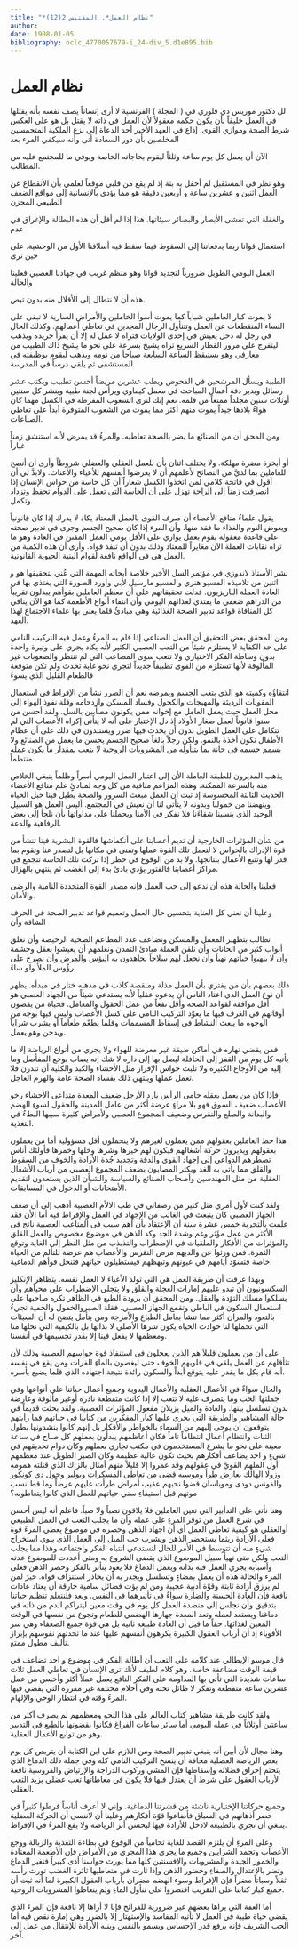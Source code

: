 ```yaml
---
title: "*نظام العمل*. المقتبس 2(12)"
author: 
date: 1908-01-05
bibliography: oclc_4770057679-i_24-div_5.d1e895.bib
---
```




#  نظام العمل 

 لل  دكتور  موريس  دي  فلوري  في (  المجلة  ) الفرنسية 
 لا أرى إنساناً يصف نفسه بأنه يقتلها في العمل خليقاً بأن يكون حكمه معقولاً لأن العمل في ذاته لا يقتل بل هو على العكس شرط الصحة وموازي القوى. إذاع في العهد الأخير  أحد  الدعاة إلى نزع الملكية المتحمسين المخلصين بأن دور السعادة أتى وأنه سيكفي المرء بعد 

 الآن أن يعمل كل يوم ساعة وثلثاً ليقوم بحاجاته الخاصة ويوفي ما للمجتمع عليه من المطالب. 

 وهو نظر في المستقبل لم أحفل به بتة إذ لم يقع من قلبي موقعاً لعلمي بأن الأنقطاع عن العمل  اثنين  و  عشرين  ساعة و  أربعين  دقيقة هو مما يؤدي بالإنسانية إلى مواقع الضعف الطبيعي المحزن 

 والغفلة التي تغشى الأبصار والبصائر سيئاتها. هذا إذا لم أقل أن هذه البطالة والإغراق في عدم 

 استعمال قوانا ربما يدفعاننا إلى السقوط فيما سقط فيه أسلافنا الأول من الوحشية. على حين نرى 

 العمل اليومي الطويل ضرورياً لتجديد قوانا وهو منظم غريب في جهادنا العصبي فعلينا والحالة 

 هذه أن لا نتطال إلى الأقلال منه بدون تبص. 

 لا يموت كبار العاملين شباباً كما يموت أسوأ الخاملين والأمراض السارية لا تبقى على النساء المنقطعات عن العمل وتتنأول الرجال المجدين في تعاطي أعمالهم. وكذلك الحال في رجل له دخل يعيش في  إحدى  الولايات فتراه لا عمل له إلا أن يقرأ جريدة ويذهب ليتفرج   على مرور القطار السريع تراه يشيخ بسرعة على نحو ما يشيخ ذاك الطبيب من معارفي وهو يستيقظ الساعة السابعة صباحاً من نومه ويذهب ليقوم بوظيفته في المستشفى ثم يلقي درساً في المدرسة 

 الطبية ويسأل المرشحين في الفحوص ويطب  عشرين  مريضاً أحسن تطبيب ويكتب  عشر  رسائل ويدير دفة أعمال المباحث في معمل كيماوي ويرأس لجنة طبية وينشر كل سنتين أوثلاث سنين مجلداً ممتعاً من قلمه. نعم إنك لترى الشعوب المفرطة في الكسل مهما كان   هواءُ بلادها جيداً يموت منهم أكثر مما يموت من الشعوب المتوفرة أبداً على تعاطي الصناعات. 

 ومن المحق أن من الصنائع ما يضر بالصحة تعاطيه. والمرءُ قد يمرض لأنه استنشق زمناً غباراً 

 أو أبخرة مضرة مهلكة. ولا يختلف  اثنان  بأن للعمل العقلي والعضلي شروطاً وأرى أن أنصح للعاملين بما لديَّ من النصائح لأعلمهم أن لا يعرضوا أنفسهم للأعياء والأعنات. ولابدَّ لي أن أقول في فاتحة كلامي لمن اتخذوا الكسل شعاراً أن كل حاسة من حواس الإنسان إذا انصرفت زمناً إلى الراحة تهزل على أن الحاسة التي تعمل على الدوام تحفظ وتزداد وتكمل. 

 يقول علماءُ منافع الأعضاء أن صرف القوى بالعمل المعتاد يكاد لا يدرك إذا كان قانونياً ويعوض النوم والغذاء ما فقد منها. وأن المرء إذا كان صحيح الجسم وجرى في تدبير صحته على قاعدة معقولة يقوم بعمل يوازي على الأقل يومي العمل المقنن في العادة وهو ما تراه نقابات العملة الآن مغايراً للمعتاد وذلك بدون أن تنفذ قواه. وأرى أن هذه الكمية من العمل هي في الواقع نافعة لقوام البنية الحيوية القانونية. 

 نشر الأستاذ لاندوزي في مؤتمر السل الأخير خلاصة أبحاثه المهمة التي عُني بتحقيقها هو و  اثنين  من تلاميذه المسيو هنري والمسيو مارسيل لأبي وأورد الصورة التي يغتذي بها في العادة العملة الباريزيون. فدلت تحقيقاتهم على أن معظم العاملين بقوأهم يبذلون تقريباً من الدراهم ضعفي ما يقتدي لغذائهم اليومي وأن انتقاء أنواع الأطعمة كما هو الآن ينافي كل المنافاة قواعد تدبير الصحة الغذائية وهي مبادئُ قلما يعنى بها علماء الاجتماع لهذا العهد. 

 ومن المحقق بعض التحقيق أن العمل الصناعي إذا قام به المرءُ وعمل فيه التركيب النامي على حد الكفاية لا يستلزم شيئاً من التعب العصبي الكثير لأنه يكاد يجري على وتيرة واحدة بدون وساطة الفكر الاختياري ولا تتعب سوى المصاعب التي لم تنتظر والصعوبات غير المألوفة لأنها تستلزم من القوى تطبيقاً جديداً لتجري نحو غاية تحدث ولم تكن متوقعة فالطعام القليل الذي يسوءُ 

 انتقاؤُه وكميته هو الذي بتعب الجسم ويمرضه نعم أن الضرر   نشأ من الإفراط في استعمال   المقويات الرديئة والمهيجات والكحول وفساد المسكن وازدحامه وقلة نفوذ الهواء إلى محل العمل حيث يعمل العامل مع إخوانه ممن يكونون مصأبين بالسل. ولقد أحسن من سنوا قانوناً لعمل صغار الأولاد إذ دل الإختبار على أنه لا يتأتى إكراه الأعصاب التي لم تتكامل على العمل الطويل بدون أن يحدث فيها ضرر ويستندون في ذلك على أن عظام الأطفال تكون أخذة بالنمو. ولكن رجلاً بالغاً صحيح الجسم يحسن ما يعمل من الصنائع ولا يسمم جسمه في حانة بما يتنأوله من المشروبات الروحية لا يتعب بمقدار ما يكون عمله منتظماً. 

 يذهب المديرون للطبقة العاملة الأن إلى اعتبار العمل اليومي أسراً وظلماً ينبغي الخلاص منه بالسرعة الممكنة. وهذه المزاعم منافية من كل وجه لمبادئِِِ علم منافع الأعضاء الحديث الثابتة المحسوسة إذ ثبت أن العمل مبعث السرور والصحة يطيل فينا حبل الحياة وينهضنا من خمولنا وبدونه لا يتأتى لنا أن نعيش في المجتمع. أليس العمل هو السبيل الوحيد الذي ينسينا شقاءَنا فلا نفكر في الأمنا ويحملنا على مداواتها بأن نلجأ إلى بعض الرفاهية والدعة. 

 من شأن المؤثرات الخارجية أن تديم أعصابنا على أنكماشها فالقوة البشرية فينا تنشأ من قوة الإدراك بالحواس لا لتعمل تلك القوة عملها وتفنى في مكانها بل لتصدر عنا وتقوم بما قدر لها وتتبع الأعمال بنتائجها. ولا بد من الوقوع في خطر إذا تركت تلك الحاسة تتجمع في مراكز أعصابنا فالفتور يؤدي بادئ بدء إلى الغضب ثم ينتهي بالهزال. 

 فعلينا والحالة هذه أن ندعو إلى حب العمل فإنه مصدر القوة المتجددة النامية والرضى والأمان. 

 وعلينا أن نعني كل العناية بتحسين حال العمل وتعميم قواعد تدبير الصحة في الحرف الشاقة وأن 

 نطالب بتطهير المعمل والمسكن ونضاعف عدد المطاعم الصحية الرخيصة وأن نغلق أبواب كثير من الحانات وأن نلقن العملة مبادئ التمدن ونعلمهم أن يعيشوا بعقل وحشمة وأن لا ينهبوا حياتهم نهباً وأن نجعل لهم سلاحاً يجاهدون به البؤس والمرض وأن نصرح على رؤُوس الملأ ولو ساءَ 

 ذلك بعضهم بأن من يفتري بأن العمل مذلة ومنقصة كاذب في مذهبه ختار في مبدأه.   يظهر أن نوع العمل الذي اعتاد الناس أن يدعوه عقلياً لأنه يستدعي شيئاً من الجهاد العصبي هو أقل موافقة لقواعد الصحة وأقل نفعاً من عمل الحقول والمعامل. فحياة من يقضون أوقاتهم في الغرف فيها ما يعوّد التركيب النامي على كسل الأعصاب وليس فيها بوجه   من الوجوه ما يبعث النشاط في إسقاط المسممات وقلما يطعّم طعاماً أو يشرب شراباً ويدخن وهو يعمل. 

 فمن يقضي نهاره في أماكن ضيقة غير معرضة للهواء ولا يجري من أنواع الرياضة إلا ما يأتيه كل يوم من القفز إلى الحافلة ليصل بها إلى داره لا شك إنه يصاب بوجع المفأصل وما إليه من الأوجاع الكثيرة ولا تلبث حواس الإفراز مثل الأحشاء والكبد والكلية أن تتدرن فلا تعمل عملها وينتهي ذلك بفساد الصحة عامة والهرم العاجل. 

 فإذا كان من يعمل بعقله حامي الرأس بارد الأرجل ضعيف المعدة متداعي الأحشاء رخو الأعصاب ضعيف السوق فهو بلا مراءٍ عرضة أكثر من عامل المدينة والحقول لسوءِ الهضم والبدانة والصلع والنقرس وضعيف المجموع العصبي ولأمراض كثيرة سببها البطءُ في التغذية. 

 هذا حظ العاملين بعقولهم ممن يعملون لغيرهم ولا يتحملون أقل مسؤولية أما من يعملون بعقولهم ويديرون حركة أشغالهم فيكون لهم خيرها وشرها وخلها وخمرها فأولئك أناس تضطرهم الدواعي إلى إجهاد القوى والدقة وتجديد جُدة الأرادة والخوف من السقوط والقلق مما يأتي به الغد ويكثر المصابون بضعف المجموع العصبي من أرباب الأشغال العقلية من مثل المهندسين وأصحاب الصنائع والسياسة والشبأن الذين يستعدون لتقديم الأمتحانات أو الدخول في المسابقات. 

 ولقد كنت لأول أمري مثل كثير من رصفائي في طب الالأم العصبية أذهب إلى أن ضعف الجهاز العصبي كان ينبعث في الغالب من الإجهاد في العمل والإفراط فيه أما الأن فقد علمت بالتجربة  خمس  عشرة  سنة أن الإعتقاد بأن أهم سبب في المتاعب العصبية ناتج في الأكثر من عمل مؤَثر وغم وشدة الجد وكد الذهن في موضوع مخصوص والعمل القلق والمؤثرات من الأفكار والملقيات في الإضطراب والتذبذب من مثل النظر إلى الغاية وتوقع الثمرة.   فمن ورثوا عن والديهم مرض النقرس والأعصاب هم عرضة للتألم من الحياة خاصة فتسوّد أيامهم في عيونهم وتبهظهم فيستطيلون حياتهم فتنحل قوأهم الدماغية. 

 وبهذا عرفت أن طريقة العمل هي التي تولد الأعياءَ لا العمل نفسه. يتظاهر الإنكليز السكسونيون أن تبدو عليهم إمارات العجلة والقلق ولا يتجلى الإضطراب على محيأهم وأن يسلكوا مسلك التؤدة والعقل. ومن المحقق أن برودة الطبع في الظاهر تكره صاحبها على استعمال السكون في الباطن وتقمع الجهاز العصبي. فقلة الصبروالخمول والحمية تجيءُ بالتعود والمران أكثر مما تنشأ بعامل الطباع والأمزجة ومن يتأمل يتضح له أن السيئات التي تحملها لنا حوادث الحياة يكون شرها الأصلي لا بذاتها بل بالكيفية التي نحلها منا ومعظمها لا يفعل فينا إلا بقدر   تجسيمها في أنفسنا. 

 على أن من يعملون قليلاً هم الذين يعجلون في استنفاذ قوة حواسهم العصبية وذلك لأن تثأقلهم عن العمل يلقي في قلوبهم الخوف حتى ليغصون بالماءِ الفرات ومن يقع في نفسه أنه قام بكل ما يقدر عليه يتوقع أبداً والسكون رائدة نتيجة اجتهاده الذي قلما يضيع بأسره. 

 والحال سواءٌ في الأعمال العقلية والأعمال اليدوية وجميع أعمال حياتنا على أنواعها وفي جملتها الحب وما يتصرف عليه لا تتعب إلا إذا كانت متقطعة نادرة أوغير مألوفة وعارضة بدون تسلسل بينها. والعادة والميل يزيلان مفعول المؤَثرات العصبية. ولقد بحثت قديماً في حالة المشاهير والطريقة التي يجري عليها كبار المفكرين من كتابنا في حياتهم فما رأيتهم يتوقعون أن يوحى إليهم من السماءِ بالخواطر والأفكار بل إنهم كانوا ينشدونها بطول الثبات وانتظام أعمال انتظاماً تاماً فكان أعاظمهم يبدأُون بعملهم كل صباح في ساعة معينة على نحو ما يشرع المستخدمون في مكتب تجاري بعملهم وكان دوام تحديقهم في شيءٍ و  احد  يضاعف أفكارهم بحيث تكون عالية عظيمة وكان الصبر الطويل عند معظمهم أول الملهم القويّ في عقولهم وقد عمروا إلا قليلاً منهم أمثال بالزاك الذي قتلته همومه وزولا الهالك بعارض طرأَ وموسيه قضى من تعاطي المسكرات وبولير وجول دي كونكور والفونس دودى وموباسان قضوا نحبهم عقيب أمراض طرأت عليهم عرضاً وما قط نسب موتهم قبل استيفاءِ سني حياتهم للعمل الذي كانوا يتعاطونه؟ 

 وهنا نأتي على التدأبير التي تعين العاملين فلا يلاقون نصباً ولا صباً. فاعلم أنه ليس   أحسن في شرع العمل من توفر المرءِ على عمله وأن ما يجلب التعب في العمل الطبيعي أوالعقلي هو كيفية تعاطي العمل أي أن اجهاد الذهن وحصره في موضوع يعطي المرءَ قوة فعلى الأرادة ريثما يستحضر الذهن ويشرب حب الميل إلى العمل الذي ينوي استخراج شيءٍ منه أن تتوسط في الأمر للحال لتستدعي انتباه الفكر واجتماعه وهذا مما يجلب التعب ولكن متى تهيأ سبيل الموضوع الذي يقضى الشروع به ومتى أعددت للموضوع عدته وأسبابه يجري العمل فيه بذاته ويعمل الدماغ فلا يعود يتأثر بالفكر وحصر الذهن فعلى المرء والحالة هذه أن يعمل بمضاءٍ وتسلسل ويجدر به أن يحاذر استنزاف قواه. خيرٌ لمن لم يرزق أرادة ثابتة وقوَّة أدبية عجيبة ومن لم يؤت فضائل سامية خارقة أن يعتاد عادات نافعة فإن العادة الحسنة والضارة سواءٌ في تأثيرهما في النفس. وبعد فلنتعلم تنظيم حياتنا بتدقيق وأن نجلس إلى منضدة العمل كل يوم في وقت معين ليتراكم الدم من ذاته في دماغنا ويستعد لعمله وتعد المعدة جهازها الهضمي للطعام وتجوع من نفسها في الوقت المعين لغذائها. حقاً ما   قيل أن العادة طبيعة ثانية بل هي قوة جميع الضعفاء وهي سر الأقوياء إذ أن أرباب العقول الكبيرة يكرهون أنفسهم عليها عند ما تحدثهم نفوسهم بإبراز تأليف مطول ممتع. 

 قال موسو الإيطالي عند كلامه على التعب أن أطالة الفكر في موضوع و  احد  تضاعف في قيمة الوقت مضاعفة خاصة. وهو كلام لطيف لأنك ترى الإنسأن في تعاطي العمل  ثلاث  ساعات شديدة التي تأتي بها المداومة على الفكر النافع يعمل عملاً أكثر وأحسن من عمل  عشرين  ساعة متقطعة وتفكر لا طائل تحته وفي أحلام مختلفة غير مقررة التي يقضي فيها المرءُ وقته في انتظار الوحي والإلهام. 

 ولقد كانت طريقة مشاهير كتاب العالم على هذا النحو ومعظمهم لم يصرف أكثر من ساعتين أوثلاثاً في عمله اليومي أما سائر ساعات الفراغ فكانوا يقضونها بالطبع في التدبير وهو من توابع الأعمال العقلية. 

 وهنا مجال لأن أبين أنه ينبغي تدبير الصحة ومن اللازم على ابن الكتابة أن يتربص كل يوم بعص الرياضة العضلية مخافة أن يتسخ التركيب النامي كله وفي جملة ذلك الدماغ الذي يتحتم إحراق فضلاته وإسقاطها فإن المشي وركوب الدراجة والإرتياض والفروسية   نافعة لأرباب العقول على شرط أن يعتدل فيها فلا يكون في معاطاتها تعب عضلي يزيد التعب العقلي. 

 وجميع حركاتنا الإختيارية ناشئة من قشرتنا الدماغية. وإني لا أعرف أناساً فرطوا كثيراً في حصر أذهانهم في السباق فأضاعوا قوّة أفكارهم وعلينا أن لاننسى أن الحركة العضلية ينبغي أن تجري بالطبيعة لادخل للأرادة فيها ليحسن أثر الرياضة ولا يقع المرءُ في الإفراط. 

 وعلى المرءِ أن يلتزم القصد للغاية تحامياً من الوقوع في بطاءة التغذية والربالة ووجع الأعصاب وتجمد الشرايين وجميع ما يجري هذا المجرى من الأمراض فإن الأطعمة المعتادة والخمور الجيدة والمشروبات والإفسنتين كلها مما يورث حواسنا أذى كبيراً فتغير الدماغ وتضر بالإعتدال والصفاءِ وحضور الذهن وإذا ثارت في متعاطيها ثائرة الغضب تورث رأسه ثقلاً وسباتاً مضراً فإن الإفراط وسوء الهضم مضران بأرباب العقول الكبيرة لما أنه ثبت أن جميع كبار كتابنا على التقريب اقتصروا على تنأول الماءِ ولم يتعاطوا المشروبات الروحية. 

 أما العفة التي يراها بعضهم غير ضرورية للقرائح فإنا لا أراها إلا نافعة فإن المرءَ الذي يقضي حياة طيبة في العمل لا تأتيه المفاسد والإستهتار إلا بالضرر وهي إمارة نقص فيه أما الحب الشريف فإنه يرفع قدر الإحساس ويسمو بالنفس وينبه الأرادة للإنتقال من عمل إلى آخر.  
